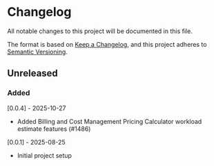 # Changelog

All notable changes to this project will be documented in this file.

The format is based on [Keep a Changelog](https://keepachangelog.com/en/1.0.0/),
and this project adheres to [Semantic Versioning](https://semver.org/spec/v2.0.0.html).

## Unreleased

### Added

[0.0.4] - 2025-10-27
- Added Billing and Cost Management Pricing Calculator workload estimate features (#1486)
  
[0.0.1] - 2025-08-25
- Initial project setup
